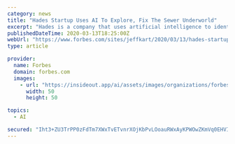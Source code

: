 ```yaml
---
category: news
title: "Hades Startup Uses AI To Explore, Fix The Sewer Underworld"
excerpt: "Hades is a company that uses artificial intelligence to identify cracks, defects and blocks in sewers. Hades also is a god in Greek mythology that looks after the underworld. “Like him, we see ourselves as the ones looking after the underground,"
publishedDateTime: 2020-03-13T18:25:00Z
webUrl: "https://www.forbes.com/sites/jeffkart/2020/03/13/hades-startup-uses-ai-to-explore-fix-the-sewer-underworld/"
type: article

provider:
  name: Forbes
  domain: forbes.com
  images:
    - url: "https://insideout.app/ai/assets/images/organizations/forbes.com-50x50.jpg"
      width: 50
      height: 50

topics:
  - AI

secured: "Iht3+ZU3TrPP0zFdTm7XWxTvETvnrXOjKbPvLOoauRWxAyKPWOwZKmVq0EHVIrvt8kuD353Q1xFHUsf/+1/Q6Vt8TxGou96iQENPTPsbZUjSFQoDRYV7tB90cwW687i0C5h2P+ncekBmP79CcYRvh7Hzxtl0fK1Gj/P4tHxbBKVhSYqntlUv+S7vfeCJFcbpVswk4/s2m2JRCfODo7HWVwfY/9LWKGHTPLrckbfvr12gbuEyGOZpCoOsjO/rNT34JbuWzi+U52PoNHlimtQ4FOklG02UL7RQFys4Y6so4pz9H1vpILqA7069cz8t4B9wg2pACcYIN/DvZ+Ot7twQDZTAvNbRp2wkFhPaqHdepf1Fxuv4cT3hs+1jZXdElnAoz7Kd+qHLfZh+CAOp9i7xf1GzWhFv2a2pSasTIJH0T0lu+DzSvE5RzpQHmOoWgq+KRCrAYMCRZOBLWQqix05m+zoh3xhWxrZToMFGW1Nc034=;LUuafkKleQreWaAI5HbMjg=="
---
```


